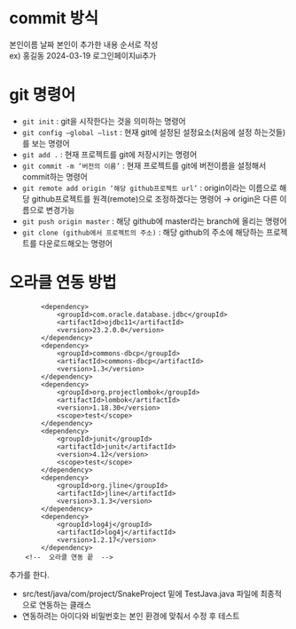 # commit 방식

본인이름 날짜 본인이 추가한 내용 순서로 작성<br>
ex) 홍길동 2024-03-19 로그인페이지ui추가


# git 명령어 
- `git init` : git을 시작한다는 것을 의미하는 명령어
- `git config —global —list` : 현재 git에 설정된 설정요소(처음에 설정 하는것들)를 보는 명령어
- `git add .` :  현재 프로젝트를 git에 저장시키는 명령어
- `git commit -m ‘버전의 이름’` : 현재 프로젝트를 git에 버전이름을 설정해서 commit하는 명령어
- `git remote add origin ‘해당 github프로젝트 url’` : origin이라는 이름으로 해당 github프로젝트를 원격(remote)으로 조정하겠다는 명령어 → origin은 다른 이름으로 변경가능
- `git push origin master` : 해당 github에 master라는 branch에 올리는 명령어
- `git clone (github에서 프로젝트의 주소)` : 해당 github의 주소에 해당하는 프로젝트를 다운로드해오는 명령어


# 오라클 연동 방법
<!--	오라클 연동 시작	-->
			<dependency>
				<groupId>com.oracle.database.jdbc</groupId>
				<artifactId>ojdbc11</artifactId>
				<version>23.2.0.0</version>
			</dependency>
			<dependency>
				<groupId>commons-dbcp</groupId>
				<artifactId>commons-dbcp</artifactId>
				<version>1.3</version>
			</dependency>
			<dependency>
				<groupId>org.projectlombok</groupId>
				<artifactId>lombok</artifactId>
				<version>1.18.30</version>
				<scope>test</scope>
			</dependency>
			<dependency>
				<groupId>junit</groupId>
				<artifactId>junit</artifactId>
				<version>4.12</version>
				<scope>test</scope>
			</dependency>
			<dependency>
				<groupId>org.jline</groupId>
				<artifactId>jline</artifactId>
				<version>3.1.3</version>
			</dependency>
			<dependency>
				<groupId>log4j</groupId>
				<artifactId>log4j</artifactId>
				<version>1.2.17</version>
			</dependency>
		<!--  오라클 연동 끝	-->
추가를 한다. <br>
- src/test/java/com/project/SnakeProject 밑에 TestJava.java 파일에 최종적으로 연동하는 클래스
- 연동하려는 아이다와 비밀번호는 본인 환경에 맞춰서 수정 후 테스트
